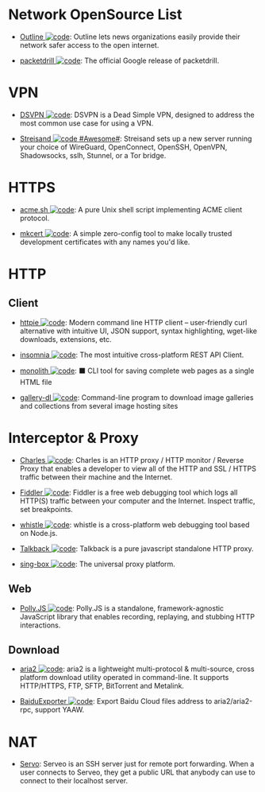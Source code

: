 # Network OpenSource List

- [Outline ![code](https://martrix-usa.oss-accelerate.aliyuncs.com/logo/code.svg)](http://getoutline.org/en/home): Outline lets news organizations easily provide their network safer access to the open internet.

- [packetdrill ![code](https://martrix-usa.oss-accelerate.aliyuncs.com/logo/code.svg)](https://github.com/google/packetdrill): The official Google release of packetdrill.

# VPN

- [DSVPN ![code](https://martrix-usa.oss-accelerate.aliyuncs.com/logo/code.svg)](https://github.com/jedisct1/dsvpn): DSVPN is a Dead Simple VPN, designed to address the most common use case for using a VPN.

- [Streisand ![code](https://martrix-usa.oss-accelerate.aliyuncs.com/logo/code.svg) #Awesome#](https://github.com/StreisandEffect/streisand): Streisand sets up a new server running your choice of WireGuard, OpenConnect, OpenSSH, OpenVPN, Shadowsocks, sslh, Stunnel, or a Tor bridge.

# HTTPS

- [acme.sh ![code](https://martrix-usa.oss-accelerate.aliyuncs.com/logo/code.svg)](https://github.com/Neilpang/acme.sh): A pure Unix shell script implementing ACME client protocol.

- [mkcert ![code](https://martrix-usa.oss-accelerate.aliyuncs.com/logo/code.svg)](https://github.com/FiloSottile/mkcert): A simple zero-config tool to make locally trusted development certificates with any names you'd like.

# HTTP

## Client

- [httpie ![code](https://martrix-usa.oss-accelerate.aliyuncs.com/logo/code.svg)](https://github.com/jakubroztocil/httpie): Modern command line HTTP client – user-friendly curl alternative with intuitive UI, JSON support, syntax highlighting, wget-like downloads, extensions, etc.

- [insomnia ![code](https://martrix-usa.oss-accelerate.aliyuncs.com/logo/code.svg)](https://github.com/getinsomnia/insomnia): The most intuitive cross-platform REST API Client.

- [monolith ![code](https://martrix-usa.oss-accelerate.aliyuncs.com/logo/code.svg)](https://github.com/Y2Z/monolith): ⬛️ CLI tool for saving complete web pages as a single HTML file

- [gallery-dl ![code](https://martrix-usa.oss-accelerate.aliyuncs.com/logo/code.svg)](https://github.com/mikf/gallery-dl): Command-line program to download image galleries and collections from several image hosting sites

# Interceptor & Proxy

- [Charles ![code](https://martrix-usa.oss-accelerate.aliyuncs.com/logo/code.svg)](https://www.charlesproxy.com/): Charles is an HTTP proxy / HTTP monitor / Reverse Proxy that enables a developer to view all of the HTTP and SSL / HTTPS traffic between their machine and the Internet.

- [Fiddler ![code](https://martrix-usa.oss-accelerate.aliyuncs.com/logo/code.svg)](https://www.telerik.com/fiddler): Fiddler is a free web debugging tool which logs all HTTP(S) traffic between your computer and the Internet. Inspect traffic, set breakpoints.

- [whistle ![code](https://martrix-usa.oss-accelerate.aliyuncs.com/logo/code.svg)](https://github.com/avwo/whistle): whistle is a cross-platform web debugging tool based on Node.js.

- [Talkback ![code](https://martrix-usa.oss-accelerate.aliyuncs.com/logo/code.svg)](https://github.com/ijpiantanida/talkback/): Talkback is a pure javascript standalone HTTP proxy.

- [sing-box ![code](https://martrix-usa.oss-accelerate.aliyuncs.com/logo/code.svg)](https://github.com/SagerNet/sing-box): The universal proxy platform.

## Web

- [Polly.JS ![code](https://martrix-usa.oss-accelerate.aliyuncs.com/logo/code.svg)](https://github.com/Netflix/pollyjs): Polly.JS is a standalone, framework-agnostic JavaScript library that enables recording, replaying, and stubbing HTTP interactions.

## Download

- [aria2 ![code](https://martrix-usa.oss-accelerate.aliyuncs.com/logo/code.svg)](https://github.com/aria2/aria2): aria2 is a lightweight multi-protocol & multi-source, cross platform download utility operated in command-line. It supports HTTP/HTTPS, FTP, SFTP, BitTorrent and Metalink.

- [BaiduExporter ![code](https://martrix-usa.oss-accelerate.aliyuncs.com/logo/code.svg)](https://github.com/acgotaku/BaiduExporter): Export Baidu Cloud files address to aria2/aria2-rpc, support YAAW.

# NAT

- [Servo](https://serveo.net): Serveo is an SSH server just for remote port forwarding. When a user connects to Serveo, they get a public URL that anybody can use to connect to their localhost server.
